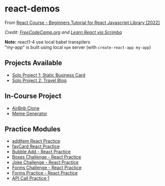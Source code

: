 # react-demos

From [React Course - Beginners Tutorial for React Javascript Library [2022]](https://www.youtube.com/watch?v=bMknfKXIFA8)

_Credit: [FreeCodeCamp.org](http://freecodecamp.org) and [Learn React via Scrimba](https://scrimba.com/learn/learnreact)_

**Note:** react1-4 use local babel transpilers  
"my-app" is built using local `npm` server (with `create-react-app my-app`)

## Projects Available
- [Solo Project 1: Static Business Card](https://kode29-react-project1.netlify.app/)
- [Solo Project 2: Travel Blog](https://kode29-react-traveljournal.netlify.app/)

## In-Course Project
- [AirBnb Clone](https://kode29-react-airbnb.netlify.app/)
- [Meme Generator](https://kode29-react-meme.netlify.app/)

## Practice Modules
- [addItem React Practice](https://kode29-react-additem.netlify.app/)
- [favCard React Practice](https://kode29-react-favcard.netlify.app/)
- [Bubble Add - React Practice](https://kode29-react-bubbleadd.netlify.app/)
- [Boxes Challenge - React Practice](https://kode29-react-boxes.netlify.app/)
- [Joke Challenge - React Practice](https://kode29-react-jokes.netlify.app/)
- [Forms Challenge - React Practice](https://kode29-react-forms.netlify.app/)
- [Forms Practice - React Practice](https://kode29-react-forms-practice1.netlify.app/)
- [API Call Practice 1](htps://kode29-react-api1.netlify.app)